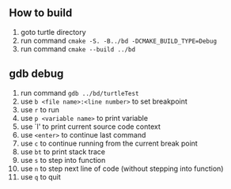 ## How to build
1. goto turtle directory
2. run command `cmake -S. -B../bd -DCMAKE_BUILD_TYPE=Debug`
3. run command `cmake --build ../bd`

## gdb debug
1. run command `gdb ../bd/turtleTest`
2. use `b <file name>:<line number>` to set breakpoint
3. use `r` to run
4. use `p <variable name>` to print variable
5. use `l' to print current source code context
6. use `<enter>` to continue last command
7. use `c` to continue running from the current break point
8. use `bt` to print stack trace
9. use `s` to step into function
10. use `n` to step next line of code (without stepping into function)
11. use `q` to quit
